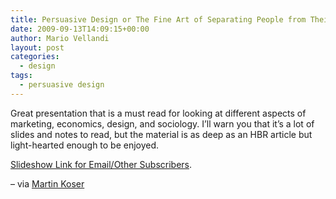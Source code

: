 ```yaml
---
title: Persuasive Design or The Fine Art of Separating People from Their Bad Behaviours
date: 2009-09-13T14:09:15+00:00
author: Mario Vellandi
layout: post
categories:
  - design
tags:
  - persuasive design
---
```

Great presentation that is a must read for looking at different aspects of marketing, economics, design, and sociology. I&#8217;ll warn you that it&#8217;s a lot of slides and notes to read, but the material is as deep as an HBR article but light-hearted enough to be enjoyed.

[Slideshow Link for Email/Other Subscribers](http://www.slideshare.net/dings/persuasive-web-design-how-to-separate-users-from-their-bad-behaviours).

&#8211; via [Martin Koser](http://www.martin-koser.de/BMID/)
